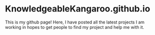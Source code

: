# KnowledgeableKangaroo.github.io
This is my github page! Here, I have posted all the latest projects I am working in hopes to get people to find my project and help me with it. 